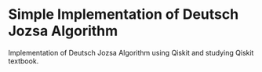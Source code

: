 # Simple Implementation of Deutsch Jozsa Algorithm
Implementation of Deutsch Jozsa Algorithm using Qiskit and studying Qiskit textbook.

